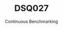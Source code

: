 ---
layout: default
title: DSQ027
subtitle: Continuous Benchmarking
selected: TPC-DS
expanded: Benchmarking
benchmark: /individual_results/DSQ027.html
---
